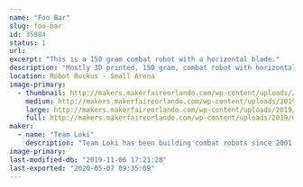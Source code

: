 ```yaml
---
name: "Foo Bar"
slug: foo-bar
id: 35984
status: 1
url: 
excerpt: "This is a 150 gram combat robot with a horizontal blade."
description: "Mostly 3D printed, 150 gram, combat robot with horizontal blade. Controlled by a custom built DSM2 transmitter stuffed into a Futaba Magnum Sport pistol grip radio which has been gutted except for it's potentiometers and replaced by a teensy LC reading the A/D, processing mixing and other special features, and sending the data to a Spektrum LP5DSM transmitter module."
location: Robot Ruckus - Small Arena
image-primary:
  - thumbnail: http://makers.makerfaireorlando.com/wp-content/uploads/2019/08/IMG_5828-150x150.jpg
    medium: http://makers.makerfaireorlando.com/wp-content/uploads/2019/08/IMG_5828-300x225.jpg
    large: http://makers.makerfaireorlando.com/wp-content/uploads/2019/08/IMG_5828-1024x768.jpg
    full: http://makers.makerfaireorlando.com/wp-content/uploads/2019/08/IMG_5828.jpg
maker:
  - name: "Team Loki"
    description: "Team Loki has been building combat robots since 2001."
image-primary: 
last-modified-db: "2019-11-06 17:21:28"
last-exported: "2020-05-07 09:35:09"
---
```

